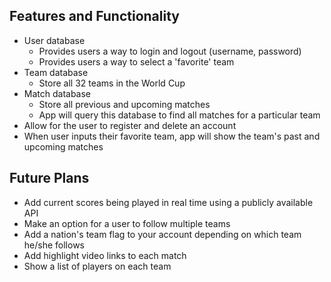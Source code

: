 ## Features and Functionality

* User database
  * Provides users a way to login and logout (username, password)
  * Provides users a way to select a 'favorite' team
* Team database
  * Store all 32 teams in the World Cup
* Match database
  * Store all previous and upcoming matches
  * App will query this database to find all matches for a particular team
* Allow for the user to register and delete an account
* When user inputs their favorite team, app will show the team's past and upcoming matches

## Future Plans

* Add current scores being played in real time using a publicly available API
* Make an option for a user to follow multiple teams
* Add a nation's team flag to your account depending on which team he/she follows
* Add highlight video links to each match
* Show a list of players on each team
